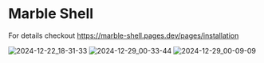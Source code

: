 # Marble Shell

For details checkout https://marble-shell.pages.dev/pages/installation

![2024-12-22_18-31-33](https://github.com/user-attachments/assets/de3c4b4e-8c6e-410a-a7ff-4f135cf82076)
![2024-12-29_00-33-44](https://github.com/user-attachments/assets/8f28d9ef-0da5-4e1d-8cfd-dad977b35e6b)
![2024-12-29_00-09-09](https://github.com/user-attachments/assets/3182da1d-c153-4fcd-a727-2f0daeab799e)
